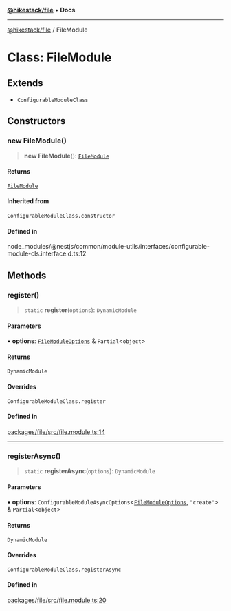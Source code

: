 [**@hikestack/file**](/official/reference/file/index.md) • **Docs**

***

[@hikestack/file](/official/reference/file/globals.md) / FileModule

# Class: FileModule

## Extends

- `ConfigurableModuleClass`

## Constructors

### new FileModule()

> **new FileModule**(): [`FileModule`](/official/reference/file/classes/FileModule.md)

#### Returns

[`FileModule`](/official/reference/file/classes/FileModule.md)

#### Inherited from

`ConfigurableModuleClass.constructor`

#### Defined in

node\_modules/@nestjs/common/module-utils/interfaces/configurable-module-cls.interface.d.ts:12

## Methods

### register()

> `static` **register**(`options`): `DynamicModule`

#### Parameters

• **options**: [`FileModuleOptions`](/official/reference/file/interfaces/FileModuleOptions.md) & `Partial`\<`object`\>

#### Returns

`DynamicModule`

#### Overrides

`ConfigurableModuleClass.register`

#### Defined in

[packages/file/src/file.module.ts:14](https://github.com/hikestack/hike/blob/110006a71b16d35b8305bd3bea8f80d291c9c609/packages/file/src/file.module.ts#L14)

***

### registerAsync()

> `static` **registerAsync**(`options`): `DynamicModule`

#### Parameters

• **options**: `ConfigurableModuleAsyncOptions`\<[`FileModuleOptions`](/official/reference/file/interfaces/FileModuleOptions.md), `"create"`\> & `Partial`\<`object`\>

#### Returns

`DynamicModule`

#### Overrides

`ConfigurableModuleClass.registerAsync`

#### Defined in

[packages/file/src/file.module.ts:20](https://github.com/hikestack/hike/blob/110006a71b16d35b8305bd3bea8f80d291c9c609/packages/file/src/file.module.ts#L20)
